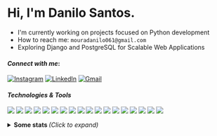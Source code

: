 # Hi, I'm Danilo Santos.

-  I'm currently working on projects focused on Python development  
-  How to reach me:  `mouradanilo061@gmail.com`
-  Exploring Django and PostgreSQL for Scalable Web Applications

  
#### <i>Connect with me</i>: 
[![Instagram](https://img.shields.io/badge/Instagram-%23000000.svg?style=for-the-badge&logo=instagram&logoColor=black&colorA=%23F9F6EE&colorB=%23FFFFFF)](https://instagram.com/danilosmoura_) 
[![LinkedIn](https://img.shields.io/badge/LinkedIn-%23000000.svg?style=for-the-badge&logo=linkedin&logoColor=black&colorA=%23F9F6EE&colorB=%23FFFFFF)](https://www.linkedin.com/in/danilo-santos-79008625b/) 
[![Gmail](https://img.shields.io/badge/Gmail-%23000000.svg?style=for-the-badge&logo=gmail&logoColor=black&colorA=%23F9F6EE&colorB=%23FFFFFF)](mailto:mouradanilo061@gmail.com)

<h4><i>Technologies & Tools</i></h4>
<p>
<img src="https://img.shields.io/badge/Python-%23000000.svg?style=for-the-badge&logo=python&logoColor=black&colorA=%23F9F6EE&colorB=%23FFFFFF" />
<img src="https://img.shields.io/badge/Django-%23000000.svg?style=for-the-badge&logo=django&logoColor=black&colorA=%23F9F6EE&colorB=%23FFFFFF" />
<img src="https://img.shields.io/badge/FastAPI-%23000000.svg?style=for-the-badge&logo=fastapi&logoColor=black&colorA=%23F9F6EE&colorB=%23FFFFFF" />
<img src="https://img.shields.io/badge/PostgreSQL-%23000000.svg?style=for-the-badge&logo=postgresql&logoColor=black&colorA=%23F9F6EE&colorB=%23FFFFFF" />
<img src="https://img.shields.io/badge/SQL_Server-%23000000.svg?style=for-the-badge&logo=microsoft-sql-server&logoColor=black&colorA=%23F9F6EE&colorB=%23FFFFFF" />
<img src="https://img.shields.io/badge/Redis-%23000000.svg?style=for-the-badge&logo=redis&logoColor=black&colorA=%23F9F6EE&colorB=%23FFFFFF" />
<img src="https://img.shields.io/badge/Docker-%23000000.svg?style=for-the-badge&logo=docker&logoColor=black&colorA=%23F9F6EE&colorB=%23FFFFFF" />
<img src="https://img.shields.io/badge/Git-%23000000.svg?style=for-the-badge&logo=git&logoColor=black&colorA=%23F9F6EE&colorB=%23FFFFFF" />
<img src="https://img.shields.io/badge/Selenium-%23000000.svg?style=for-the-badge&logo=selenium&logoColor=black&colorA=%23F9F6EE&colorB=%23FFFFFF" />
<img src="https://img.shields.io/badge/HTML5-%23000000.svg?style=for-the-badge&logo=html5&logoColor=black&colorA=%23F9F6EE&colorB=%23FFFFFF" />
<img src="https://img.shields.io/badge/CSS3-%23000000.svg?style=for-the-badge&logo=css3&logoColor=black&colorA=%23F9F6EE&colorB=%23FFFFFF" />
<img src="https://img.shields.io/badge/Jupyter-%23000000.svg?style=for-the-badge&logo=jupyter&logoColor=black&colorA=%23F9F6EE&colorB=%23FFFFFF" />
<img src="https://img.shields.io/badge/VS_Code-%23000000.svg?style=for-the-badge&logo=visual-studio-code&logoColor=black&colorA=%23F9F6EE&colorB=%23FFFFFF" />
<img src="https://img.shields.io/badge/PyCharm-%23000000.svg?style=for-the-badge&logo=pycharm&logoColor=black&colorA=%23F9F6EE&colorB=%23FFFFFF" />
<img src="https://img.shields.io/badge/NeoVim-%23000000.svg?style=for-the-badge&logo=neovim&logoColor=black&colorA=%23F9F6EE&colorB=%23FFFFFF" />
<img src="https://img.shields.io/badge/Bash-%23000000.svg?style=for-the-badge&logo=gnu-bash&logoColor=black&colorA=%23F9F6EE&colorB=%23FFFFFF" />
<img src="https://img.shields.io/badge/Linux-%23000000.svg?style=for-the-badge&logo=linux&logoColor=black&colorA=%23F9F6EE&colorB=%23FFFFFF" />
<img src="https://img.shields.io/badge/Ubuntu-%23000000.svg?style=for-the-badge&logo=ubuntu&logoColor=black&colorA=%23F9F6EE&colorB=%23FFFFFF" />
</p>
  

<details>
  <summary> <b> Some stats </b> <i>(Click to expand)</i> </summary>
  <br>
  
  <a href="https://github.com/anuraghazra/github-readme-stats">
    <img align="center" src="https://github-readme-stats.vercel.app/api?username=DaniDMoura&show_icons=true&count_private=true&theme=graywhite&hide=issues" />
  </a>
  
---

  <p>
    <a href="https://github.com/ryo-ma/github-profile-trophy" align="center">
      <img align="center" src="https://github-profile-trophy.vercel.app/?theme=graywhite&margin-w=8&column=6&username=DaniDMoura" alt="Trophies" />
    </a>
  </p>
  
--- 

  <img src="https://github-readme-stats.vercel.app/api/top-langs/?username=DaniDMoura&layout=compact&langs_count=999&theme=graywhite" alt="Langs" />

---


</details>
